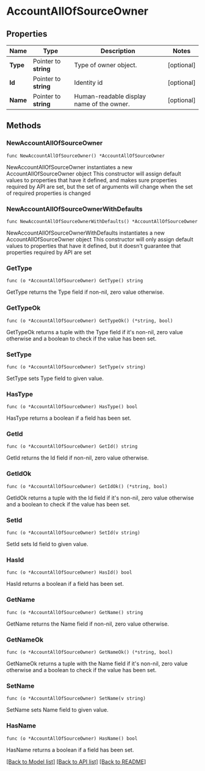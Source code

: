 # AccountAllOfSourceOwner

## Properties

Name | Type | Description | Notes
------------ | ------------- | ------------- | -------------
**Type** | Pointer to **string** | Type of owner object. | [optional] 
**Id** | Pointer to **string** | Identity id | [optional] 
**Name** | Pointer to **string** | Human-readable display name of the owner. | [optional] 

## Methods

### NewAccountAllOfSourceOwner

`func NewAccountAllOfSourceOwner() *AccountAllOfSourceOwner`

NewAccountAllOfSourceOwner instantiates a new AccountAllOfSourceOwner object
This constructor will assign default values to properties that have it defined,
and makes sure properties required by API are set, but the set of arguments
will change when the set of required properties is changed

### NewAccountAllOfSourceOwnerWithDefaults

`func NewAccountAllOfSourceOwnerWithDefaults() *AccountAllOfSourceOwner`

NewAccountAllOfSourceOwnerWithDefaults instantiates a new AccountAllOfSourceOwner object
This constructor will only assign default values to properties that have it defined,
but it doesn't guarantee that properties required by API are set

### GetType

`func (o *AccountAllOfSourceOwner) GetType() string`

GetType returns the Type field if non-nil, zero value otherwise.

### GetTypeOk

`func (o *AccountAllOfSourceOwner) GetTypeOk() (*string, bool)`

GetTypeOk returns a tuple with the Type field if it's non-nil, zero value otherwise
and a boolean to check if the value has been set.

### SetType

`func (o *AccountAllOfSourceOwner) SetType(v string)`

SetType sets Type field to given value.

### HasType

`func (o *AccountAllOfSourceOwner) HasType() bool`

HasType returns a boolean if a field has been set.

### GetId

`func (o *AccountAllOfSourceOwner) GetId() string`

GetId returns the Id field if non-nil, zero value otherwise.

### GetIdOk

`func (o *AccountAllOfSourceOwner) GetIdOk() (*string, bool)`

GetIdOk returns a tuple with the Id field if it's non-nil, zero value otherwise
and a boolean to check if the value has been set.

### SetId

`func (o *AccountAllOfSourceOwner) SetId(v string)`

SetId sets Id field to given value.

### HasId

`func (o *AccountAllOfSourceOwner) HasId() bool`

HasId returns a boolean if a field has been set.

### GetName

`func (o *AccountAllOfSourceOwner) GetName() string`

GetName returns the Name field if non-nil, zero value otherwise.

### GetNameOk

`func (o *AccountAllOfSourceOwner) GetNameOk() (*string, bool)`

GetNameOk returns a tuple with the Name field if it's non-nil, zero value otherwise
and a boolean to check if the value has been set.

### SetName

`func (o *AccountAllOfSourceOwner) SetName(v string)`

SetName sets Name field to given value.

### HasName

`func (o *AccountAllOfSourceOwner) HasName() bool`

HasName returns a boolean if a field has been set.


[[Back to Model list]](../README.md#documentation-for-models) [[Back to API list]](../README.md#documentation-for-api-endpoints) [[Back to README]](../README.md)


